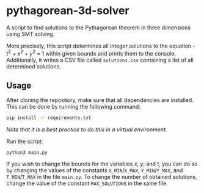 # pythagorean-3d-solver

A script to find solutions to the Pythagorean theorem in three dimensions using SMT solving.

More precisely, this script determines all integer solutions to the equation
*-t*<sup>2</sup> + *x*<sup>2</sup> + *y*<sup>2</sup> = 1 within given bounds and prints them to the console.
Additionally, it writes a CSV file called `solutions.csv` containing a list of all determined solutions.

## Usage

After cloning the repository, make sure that all dependencies are installed. This can be done by running the following
command:

```bash
pip install -r requirements.txt
```

*Note that it is a best practice to do this in a virtual environment.*

Run the script:

```
python3 main.py
```

If you wish to change the bounds for the variables *x*, *y*, and *t*, you can do so by changing the values of the
constants `X_MIN`/`X_MAX`, `Y_MIN`/`Y_MAX`, and `T_MIN`/`T_MAX` in the file `main.py`. To change the number of obtained
solutions, change the value of the constant `MAX_SOLUTIONS` in the same file.
